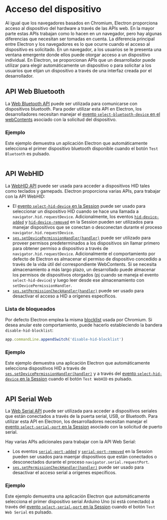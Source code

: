 # Acceso del dispositivo

Al igual que los navegadores basados en Chromium, Electron proporciona acceso al dispositivo del hardware a través de las APIs web.  En la mayor parte estas APIs trabajan como lo hacen en un navegador, pero hay algunas diferencias que necesitan ser tomadas en cuenta.  La diferencia principal entre Electron y los navegadores es lo que ocurre cuando el acceso al dispositivo es solicitado.  En un navegador, a los usuarios se le presenta una ventana emergente donde ellos puede otorgar acceso a un dispositivo individual.  En Electron, se proporcionan APIs que un desarrollador puede utilizar para elegir automáticamente un dispositivo o para solicitar a los usuarios que elijan un dispositivo a través de una interfaz creada por el desarrollador.

## API Web Bluetooth

La [Web Bluetooth API](https://web.dev/bluetooth/) puede ser utilizada para comunicarse con dispositivos bluetooth. Para poder utilizar esta API en Electron, los desarrolladores necesitan manejar el [evento `select-bluetooth-device` en el webContents](../api/web-contents.md#event-select-bluetooth-device) asociado con la solicitud del dispositivo.

### Ejemplo

Este ejemplo demuestra un aplicación Electron que automáticamente selecciona el primer dispositivo bluetooth disponible cuando el botón `Test Bluetooth` es pulsado.

```javascript fiddle='docs/fiddles/features/web-bluetooth'

```

## API WebHID

La [WebHID API](https://web.dev/hid/) puede ser usada para acceder a dispositivos HID tales como teclados y gamepads.  Electron proporciona varias APIs, para trabajar con la API WebHID:

* El [evento `select-hid-device` en la Session](../api/session.md#event-select-hid-device) puede ser usado para seleccionar un dispositivo HID cuando se hace una llamada a `navigator.hid.requestDevice`.  Adicionalmente, los eventos [`hid-device-added`](../api/session.md#event-hid-device-added) y [`hid-device-removed`](../api/session.md#event-hid-device-removed) en la Session pueden ser utilizados para manejar dispositivos que se conectan o desconectan durante el proceso `navigator.hid.requestDevice`.
* [`ses.setDevicePermissionHandler(handler)`](../api/session.md#sessetdevicepermissionhandlerhandler) puede ser utilizado para proveer permisos predeterminados a los dispositivos sin llamar primero para obtener permiso a dispositivo a través de `navigator.hid.requestDevice`.  Adicionalmente el comportamiento por defecto de Electron es almacenar el permiso de dispositivo concedido a través de la vida útil del correspondiente WebContents.  Si se necesita almacenamiento a más largo plazo, un desarrollado puede almacenar los permisos de dispositivos otorgados (pj cuando se maneja el evento `select-hid-device`) y luego leer desde ese almacenamiento con `setDevicePermissionHandler`.
* [`ses.setPermissionCheckHandler(handler)`](../api/session.md#sessetpermissioncheckhandlerhandler) puede ser usado para desactivar el acceso a HID a orígenes específicos.

### Lista de bloqueados

Por defecto Electron emplea la misma [blocklist](https://github.com/WICG/webhid/blob/main/blocklist.txt) usada por Chromium.  Si desea anular este comportamiento, puede hacerlo estableciendo la bandera `disable-hid-blocklist`:

```javascript
app.commandLine.appendSwitch('disable-hid-blocklist')
```

### Ejemplo

Este ejemplo demuestra una aplicación Electron que automáticamente selecciona dispositivos HID a través de [`ses.setDevicePermissionHandler(handler)`](../api/session.md#sessetdevicepermissionhandlerhandler) y a través del [evento `select-hid-device` en la Session](../api/session.md#event-select-hid-device) cuando el botón `Test WebHID` es pulsado.

```javascript fiddle='docs/fiddles/features/web-hid'

```

## API Serial Web

La [Web Serial API](https://web.dev/serial/) puede ser utilizada para acceder a dispositivos seriales que están conectados a través de la puerta serial, USB, or Bluetooth.  Para utilizar esta API en Electron, los desarrolladores necesitan manejar el [evento `select-serial-port` en la Session](../api/session.md#event-select-serial-port) asociado con la solicitud de puerto serial.

Hay varias APIs adicionales para trabajar con la API Web Serial:

* Los eventos [`serial-port-added`](../api/session.md#event-serial-port-added) y [`serial-port-removed`](../api/session.md#event-serial-port-removed) en la Session pueden ser usados para maenjar dispositivos que están conectados o desconectados durante el proceso `navigator.serial.requestPort`.
* [`ses.setPermissionCheckHandler(handler)`](../api/session.md#sessetpermissioncheckhandlerhandler) puede ser usado para desactivar el acceso serial a orígenes específicos.

### Ejemplo

Este ejemplo demuestra una aplicación Electron que automáticamente selecciona el primer dispositivo serial Arduino Uno (si está conectado) a través del [evento `select-serial-port` en la Session](../api/session.md#event-select-serial-port) cuando el botón `Test Web Serial` es pulsado.

```javascript fiddle='docs/fiddles/features/web-serial'

```
